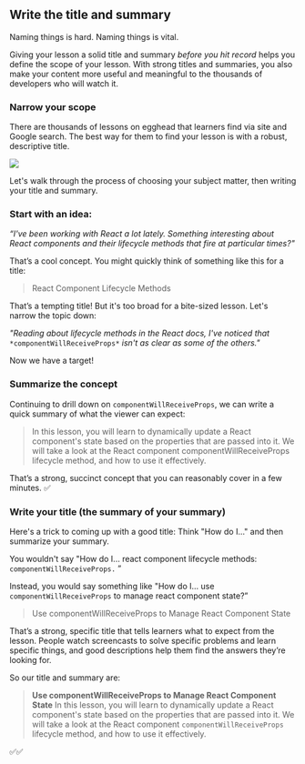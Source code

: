 ## Write the title and summary
Naming things is hard. Naming things is vital.

Giving your lesson a solid title and summary *before you hit record* helps you define the scope of your lesson. With strong titles and summaries, you also make your content more useful and meaningful to the thousands of developers who will watch it.


### Narrow your scope

There are thousands of lessons on egghead that learners find via site and Google search. The best way for them to find your lesson is with a robust, descriptive title.

![](https://media.giphy.com/media/XIqCQx02E1U9W/giphy.gif)


Let's walk through the process of choosing your subject matter, then writing your title and summary.


### Start with an idea:

*“I've been working with React a lot lately. Something interesting about React components and their lifecycle methods that fire at particular times?"*

That’s a cool concept. You might quickly think of something like this for a title:


> React Component Lifecycle Methods

That’s a tempting title! But it's too broad for a bite-sized lesson. Let's narrow the topic down:

*"Reading about lifecycle methods in the React docs, I've noticed that* `*componentWillReceiveProps*` *isn't as clear as some of the others."*

Now we have a target!


### Summarize the concept

Continuing to drill down on `componentWillReceiveProps`, we can write a quick summary of what the viewer can expect:


> In this lesson, you will learn to dynamically update a React component's state based on the properties that are passed into it. We will take a look at the React component componentWillReceiveProps lifecycle method, and how to use it effectively.

That’s a strong, succinct concept that you can reasonably cover in a few minutes. ✅


### Write your title (the summary of your summary)

Here's a trick to coming up with a good title: Think "How do I..." and then summarize your summary.

You wouldn't say "How do I... react component lifecycle methods: `componentWillReceiveProps.` ”

Instead, you would say something like "How do I... use `componentWillReceiveProps` to manage react component state?”


> Use componentWillReceiveProps to Manage React Component State

That’s a strong, specific title that tells learners what to expect from the lesson. People watch screencasts to solve specific problems and learn specific things, and good descriptions help them find the answers they’re looking for.

So our title and summary are:


> **Use componentWillReceiveProps to Manage React Component State**
> In this lesson, you will learn to dynamically update a React component's state based on the properties that are passed into it. We will take a look at the React component `componentWillReceiveProps` lifecycle method, and how to use it effectively.

✅✅
